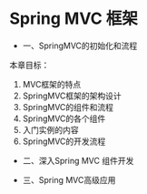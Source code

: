 # Spring MVC 框架



-  一、SpringMVC的初始化和流程

本章目标：

1. MVC框架的特点
2. SpringMVC框架的架构设计
3. SpringMVC的组件和流程
4. SpringMVC的各个组件
5. 入门实例的内容
6. SpringMVC的开发流程



- 二、深入Spring MVC 组件开发









- 三、Spring MVC高级应用